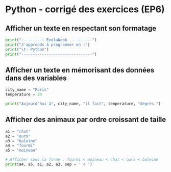 # Python - corrigé des exercices (EP6)

## Afficher un texte en respectant son formatage

```python
print("---------- EvoluNoob ----------")
print("J'apprends à programmer en :")
print("\t- Python")
print("-------------------------------")
```

## Afficher un texte en mémorisant des données dans des variables

```python
city_name = "Paris"
temperature = 34

print("Aujourd'hui à", city_name, "il fait", temperature, "degrés.")
```

## Afficher des animaux par ordre croissant de taille

```python
a1 = "chat"
a2 = "ours"
a3 = "baleine"
a4 = "fourmi"
a5 = "moineau"

# Afficher sous la forme : fourmi < moineau < chat < ours < baleine
print(a4, a5, a1, a2, a3, sep = ' < ')
```
